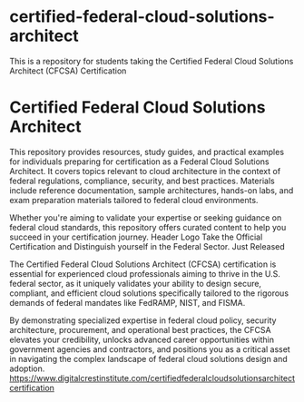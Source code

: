 # certified-federal-cloud-solutions-architect
This is a repository for students taking the Certified Federal Cloud Solutions Architect (CFCSA) Certification
# Certified Federal Cloud Solutions Architect

This repository provides resources, study guides, and practical examples for individuals preparing for certification as a Federal Cloud Solutions Architect. It covers topics relevant to cloud architecture in the context of federal regulations, compliance, security, and best practices. Materials include reference documentation, sample architectures, hands-on labs, and exam preparation materials tailored to federal cloud environments.

Whether you're aiming to validate your expertise or seeking guidance on federal cloud standards, this repository offers curated content to help you succeed in your certification journey.
Header Logo
Take the Official Certification and Distinguish yourself in the Federal Sector.
Just Released 

The Certified Federal Cloud Solutions Architect (CFCSA) certification is essential for experienced cloud professionals aiming to thrive in the U.S. federal sector, as it uniquely validates your ability to design secure, compliant, and efficient cloud solutions specifically tailored to the rigorous demands of federal mandates like FedRAMP, NIST, and FISMA.

By demonstrating specialized expertise in federal cloud policy, security architecture, procurement, and operational best practices, the CFCSA elevates your credibility, unlocks advanced career opportunities within government agencies and contractors, and positions you as a critical asset in navigating the complex landscape of federal cloud solutions design and adoption. 
https://www.digitalcrestinstitute.com/certifiedfederalcloudsolutionsarchitectcertification
